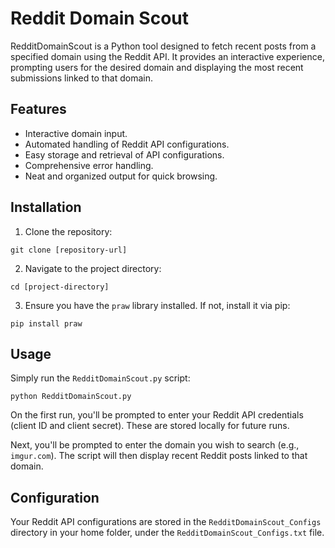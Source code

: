 # Reddit Domain Scout

RedditDomainScout is a Python tool designed to fetch recent posts from a specified domain using the Reddit API. It provides an interactive experience, prompting users for the desired domain and displaying the most recent submissions linked to that domain.

## Features

- Interactive domain input.
- Automated handling of Reddit API configurations.
- Easy storage and retrieval of API configurations.
- Comprehensive error handling.
- Neat and organized output for quick browsing.

## Installation

1. Clone the repository:

```
git clone [repository-url]
```

2. Navigate to the project directory:

```
cd [project-directory]
```

3. Ensure you have the `praw` library installed. If not, install it via pip:

```
pip install praw
```

## Usage

Simply run the `RedditDomainScout.py` script:

```
python RedditDomainScout.py
```

On the first run, you'll be prompted to enter your Reddit API credentials (client ID and client secret). These are stored locally for future runs. 

Next, you'll be prompted to enter the domain you wish to search (e.g., `imgur.com`). The script will then display recent Reddit posts linked to that domain.

## Configuration

Your Reddit API configurations are stored in the `RedditDomainScout_Configs` directory in your home folder, under the `RedditDomainScout_Configs.txt` file.
